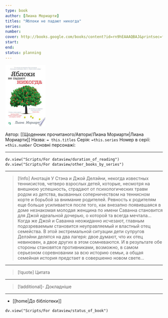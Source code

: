 ```yaml
---
type: book
author: [Лиана Мориарти]
titles: "Яблоки не падают никогда"
series:
number:
cover: http://books.google.com/books/content?id=rn9hEAAAQBAJ&printsec=frontcover&img=1&zoom=1&edge=curl&source=gbs_api
start:
end:
status: planning
---
```

![cover|150](media/cover!150-522.jpg)

Автор: [[Щоденник прочитаного/Автори/Лиана Мориарти|Лиана Мориарти]]
Назва: `= this.titles`
Серія:  `=this.series`
Номер в серії: `=this.number`
Основні персонажі:

---
```dataviewjs
dv.view("Scripts/For dataview/duration_of_reading")
dv.view("Scripts/For dataview/other_books_by_series")
```

---
>[!info] Анотація
>У Стэна и Джой Делэйни, некогда известных теннисистов, четверо взрослых детей, которые, несмотря на внешнюю успешность, страдают от психологических травм родом из детства, вызванных соперничеством на теннисном корте и борьбой за внимание родителей. Ревность к родителям еще больше усиливается после того, как внезапно появившаяся в доме незнакомая молодая женщина по имени Саванна становится для Джой идеальной дочерью, о которой та всегда мечтала... Когда же Джой и Саванна неожиданно исчезают, главным подозреваемым становится неуправляемый и властный отец семейства. В этой экстремальной ситуации дети супругов Делэйни делятся на два лагеря: двое думают, что их отец невиновен, а двое других в этом сомневаются. И в результате обе стороны становятся противниками, возможно, в самом серьезном соревновании за всю историю семьи, а общая семейная история предстает в совершенно новом свете…
___

>[!quote] Цитата

---
>[!additional]- Докладніше

---

- [[home|До бібліотеки]]

```dataviewjs
dv.view("Scripts/For dataview/status_of_book")
```